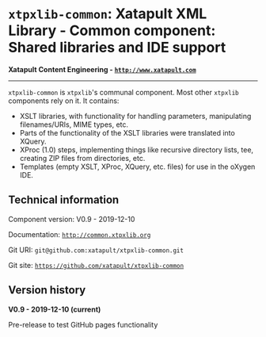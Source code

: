 # `xtpxlib-common`: Xatapult XML Library - Common component: Shared libraries and IDE support

**Xatapult Content Engineering - [`http://www.xatapult.com`](http://www.xatapult.com)**

---------- 

`xtpxlib-common` is `xtpxlib`'s communal component. Most other `xtpxlib` components rely on it. It contains:
* XSLT libraries, with functionality for handling parameters, manipulating filenames/URIs, MIME types, etc.
* Parts of the functionality of the XSLT libraries were translated into XQuery. 
* XProc (1.0) steps, implementing things like recursive directory lists, tee, creating ZIP files from directories, etc.
* Templates (empty XSLT, XProc, XQuery, etc. files) for use in the oXygen IDE.

## Technical information

Component version: V0.9 - 2019-12-10

Documentation: [`http://common.xtpxlib.org`](http://common.xtpxlib.org)

Git URI: `git@github.com:xatapult/xtpxlib-common.git`

Git site: [`https://github.com/xatapult/xtpxlib-common`](https://github.com/xatapult/xtpxlib-common)
      


## Version history

**V0.9 - 2019-12-10 (current)**

Pre-release to test GitHub pages functionality


